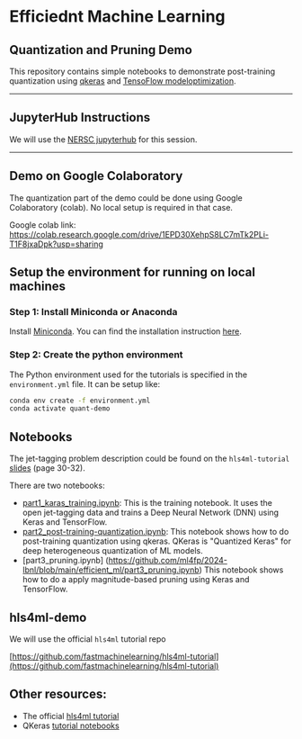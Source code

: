 # Efficiednt Machine Learning 

## Quantization and Pruning Demo

This repository contains simple notebooks to demonstrate post-training quantization using [qkeras](https://github.com/google/qkeras) and [TensoFlow modeloptimization](https://www.tensorflow.org/model_optimization/api_docs/python/tfmot/sparsity/keras/prune_low_magnitude).

------
## JupyterHub Instructions

We will use the [NERSC jupyterhub]( https://jupyter.nersc.gov/) for this session.

-----

## Demo on Google Colaboratory
The quantization part of the demo could be done using Google Colaboratory (colab). No local setup is required in that case.

Google colab link: https://colab.research.google.com/drive/1EPD30XehpS8LC7mTk2PLi-T1F8jxaDpk?usp=sharing


## Setup the environment for running on local machines

### Step 1: Install Miniconda or Anaconda
Install [Miniconda](https://docs.conda.io/en/latest/miniconda.html). You can find the installation instruction [here](https://docs.conda.io/projects/conda/en/latest/user-guide/install/index.html).

### Step 2: Create the python environment

The Python environment used for the tutorials is specified in the `environment.yml` file. It can be setup like:
```bash
conda env create -f environment.yml
conda activate quant-demo
```

## Notebooks
The jet-tagging problem description could be found on the `hls4ml-tutorial` [slides](https://docs.google.com/presentation/d/1c4LvEc6yMByx2HJs8zUP5oxLtY6ACSizQdKvw5cg5Ck/edit#slide=id.ge9460ec16d_2_506) (page 30-32).

There are two notebooks:
- [part1_karas_training.ipynb](https://github.com/ml4fp/2024-lbnl/blob/main/efficient_ml/part1_karas_training.ipynb): This is the training notebook. It uses the open jet-tagging data and trains a Deep Neural Network (DNN) using Keras and TensorFlow.
- [part2_post-training-quantization.ipynb](https://github.com/ml4fp/2024-lbnl/blob/main/efficient_ml/part2_post-training-quantization.ipynb): This notebook shows how to do post-training quantization using qkeras. QKeras is "Quantized Keras" for deep heterogeneous quantization of ML models.
- [part3_pruning.ipynb] (https://github.com/ml4fp/2024-lbnl/blob/main/efficient_ml/part3_pruning.ipynb) This notebook shows how to do a apply magnitude-based pruning using Keras and TensorFlow.


## hls4ml-demo

We will use the official `hls4ml` tutorial repo

[https://github.com/fastmachinelearning/hls4ml-tutorial](https://github.com/fastmachinelearning/hls4ml-tutorial)


## Other resources:
- The official [hls4ml tutorial](https://github.com/fastmachinelearning/hls4ml-tutorial)
- QKeras [tutorial notebooks](https://github.com/google/qkeras/tree/master/notebook)
